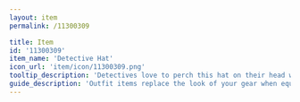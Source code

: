 ```yaml
---
layout: item
permalink: /11300309

title: Item
id: '11300309'
item_name: 'Detective Hat'
icon_url: 'item/icon/11300309.png'
tooltip_description: 'Detectives love to perch this hat on their head while searching for clues and interrogating witnesses.'
guide_description: 'Outfit items replace the look of your gear when equipped.'
---
```


